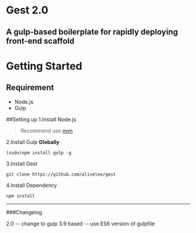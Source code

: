 # Gest 2.0
A gulp-based boilerplate for rapidly deploying front-end scaffold
---
# Getting Started

## Requirement
* Node.js
* Gulp

##Setting up
1.Install Node.js
> Recommend use [nvm](https://github.com/creationix/nvm)

2.Install Gulp **Globally**
```
(sudo)npm install gulp -g
```

3.Install Gest
```
git clone https://github.com/alivelee/gest
```
4.Install Dependency
```
npm install
```
---

###Changelog

2.0
-- change to gulp 3.9 based
-- use ES6 version of gulpfile

